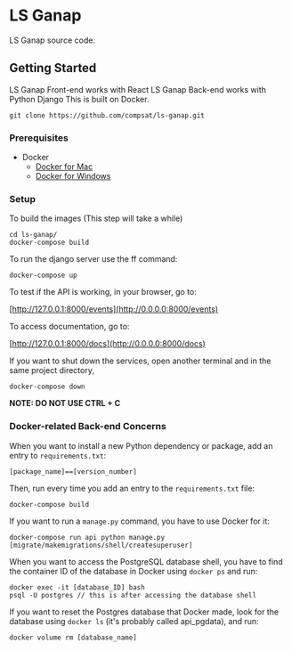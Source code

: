 # LS Ganap
LS Ganap source code.
## Getting Started
LS Ganap Front-end works with React
LS Ganap Back-end works with Python Django 
This is built on Docker.

```
git clone https://github.com/compsat/ls-ganap.git
```
### Prerequisites
* Docker
    * [Docker for Mac](https://www.docker.com/docker-mac)
    * [Docker for Windows](https://www.docker.com/docker-windows)

### Setup
To build the images (This step will take a while)

```
cd ls-ganap/
docker-compose build
```
To run the django server use the ff command:

```
docker-compose up
```


To test if the API is working, in your browser, go to:


[http://127.0.0.1:8000/events](http://0.0.0.0:8000/events)

To access documentation, go to: 

[http://127.0.0.1:8000/docs](http://0.0.0.0:8000/docs)

If you want to shut down the services, open another terminal and in the same project directory, 

```
docker-compose down
```

**NOTE: DO NOT USE CTRL + C**

### Docker-related Back-end Concerns
When you want to install a new Python dependency or package, add an entry to `requirements.txt`:
```
[package_name]==[version_number]
```
Then, run every time you add an entry to the `requirements.txt` file:
```
docker-compose build
```

If you want to run a `manage.py` command, you have to use Docker for it:
```
docker-compose run api python manage.py [migrate/makemigrations/shell/createsuperuser]
```

When you want to access the PostgreSQL database shell, you have to find the container ID of the database in Docker using
`docker ps` and run:
```
docker exec -it [database_ID] bash
psql -U postgres // this is after accessing the database shell
```

If you want to reset the Postgres database that Docker made, look for the database using `docker ls` (it's probably
called api_pgdata), and run:
```
docker volume rm [database_name]
```
